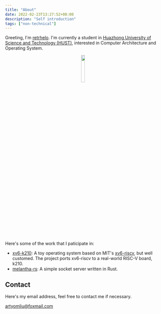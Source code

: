 ```yaml
---
title: "About"
date: 2022-02-23T13:27:52+08:00
description: "Self introduction"
tags: ["non-technical"]
---
```


Greeting, I'm [retrhelo][1]. I'm currently a student in [Huazhong University of
Science and Technology (HUST)][2], interested in Computer Architecture and
Operating System.

<!--more-->

<div align="center">
<img src="/images/retrhelo.jpg" width="15%", height="15%"/>
</div>

Here's some of the work that I paticipate in:

- [xv6-k210][3]: A toy operating system based on MIT's [xv6-riscv][4], but well
  customed. The project ports xv6-riscv to a real-world RISC-V board, k210.
- [melantha-rs][5]: A simple socket server written in Rust.

[1]: https://github.com/retrhelo
[2]: http://english.hust.edu.cn/
[3]: https://github.com/HUST-OS/xv6-k210
[4]: https://github.com/mit-pdos/xv6-riscv
[5]: https://github.com/retrhelo/melantha-rs
[6]: https://github.com/retrhelo/Weedy

## Contact

Here's my email address, feel free to contact me if necessary.

[artyomliu@foxmail.com](mailto:artyomliu@foxmail.com)
